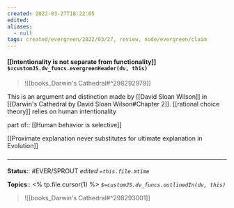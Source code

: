 ```yaml
---
created: 2022-03-27T18:22:05 
edited: 
aliases:
  - null
tags: created/evergreen/2022/03/27, review, node/evergreen/claim
---
```


#### [[Intentionality is not separate from functionality]] `$=customJS.dv_funcs.evergreenHeader(dv, this)`


> ![[books_Darwin's Cathedral#^298292979]]

This is an argument and distinction made by [[David Sloan Wilson]] in [[Darwin's Cathedral by David Sloan Wilson#Chapter 2]]. 
[[rational choice theory]] relies on human intentionality 

part of:: [[Human behavior is selective]]

[[Proximate explanation never substitutes for ultimate explanation in Evolution]]


### <hr class="footnote"/>

**Status**:: #EVER/SPROUT
*edited `=this.file.mtime`*

**Topics**:: <% tp.file.cursor(1) %>
*`$=customJS.dv_funcs.outlinedIn(dv, this)`*


> ![[books_Darwin's Cathedral#^298293001]]